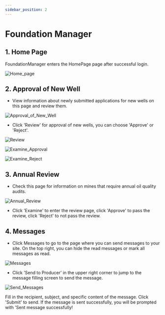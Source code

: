 ```yaml
---
sidebar_position: 2
---
```


# Foundation Manager

## 1. Home Page

FoundationManager enters the HomePage page after successful login.

![Home_page](/img/docs/home_page.png)

## 2. Approval of New Well

- View information about newly submitted applications for new wells on this page and review them.

![Approval_of_New_Well](/img/docs/Approval_of_New_Well.png)

- Click 'Review' for approval of new wells, you can choose 'Approve' or 'Reject'.

![Review](/img/docs/Review.png)

![Examine_Approval](/img/docs/Examine_Approval.png)

![Examine_Reject](/img/docs/Examine_Reject.png)

## 3. Annual Review

- Check this page for information on mines that require annual oil quality audits.

![Annual_Review](/img/docs/Annual_Review.png)

- Click 'Examine' to enter the review page, click 'Approve' to pass the review, click 'Reject' to not pass the review.

## 4. Messages

- Click Messages to go to the page where you can send messages to your site. On the top right, you can hide the read messages or mark all messages as read.

![Messages](/img/docs/Messages.png)

- Click 'Send to Producer' in the upper right corner to jump to the message filling screen to send the message.

![Send_Messages](/img/docs/Send_Messages.png)

Fill in the recipient, subject, and specific content of the message. Click 'Submit' to send. If the message is sent successfully, you will be prompted with 'Sent message successfully!
